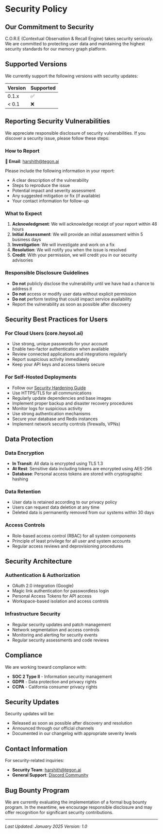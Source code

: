 # Security Policy

## Our Commitment to Security

C.O.R.E (Contextual Observation & Recall Engine) takes security seriously. We are committed to protecting user data and maintaining the highest security standards for our memory graph platform.

## Supported Versions

We currently support the following versions with security updates:

| Version | Supported          |
| ------- | ------------------ |
| 0.1.x   | :white_check_mark: |
| < 0.1   | :x:                |

## Reporting Security Vulnerabilities

We appreciate responsible disclosure of security vulnerabilities. If you discover a security issue, please follow these steps:

### How to Report

**📧 Email**: harshith@tegon.ai

Please include the following information in your report:
- A clear description of the vulnerability
- Steps to reproduce the issue
- Potential impact and severity assessment
- Any suggested mitigation or fix (if available)
- Your contact information for follow-up

### What to Expect

1. **Acknowledgment**: We will acknowledge receipt of your report within 48 hours
2. **Initial Assessment**: We will provide an initial assessment within 5 business days
3. **Investigation**: We will investigate and work on a fix
4. **Resolution**: We will notify you when the issue is resolved
5. **Credit**: With your permission, we will credit you in our security advisories

### Responsible Disclosure Guidelines

- **Do not** publicly disclose the vulnerability until we have had a chance to address it
- **Do not** access or modify user data without explicit permission
- **Do not** perform testing that could impact service availability
- Report the vulnerability as soon as possible after discovery

## Security Best Practices for Users

### For Cloud Users (core.heysol.ai)

- Use strong, unique passwords for your account
- Enable two-factor authentication when available
- Review connected applications and integrations regularly
- Report suspicious activity immediately
- Keep your API keys and access tokens secure

### For Self-Hosted Deployments

- Follow our [Security Hardening Guide](docs/SECURITY_HARDENING.md)
- Use HTTPS/TLS for all communications
- Regularly update dependencies and base images
- Implement proper backup and disaster recovery procedures
- Monitor logs for suspicious activity
- Use strong authentication mechanisms
- Secure your database and Redis instances
- Implement network security controls (firewalls, VPNs)

## Data Protection

### Data Encryption

- **In Transit**: All data is encrypted using TLS 1.3
- **At Rest**: Sensitive data including tokens are encrypted using AES-256
- **Database**: Personal access tokens are stored with cryptographic hashing

### Data Retention

- User data is retained according to our privacy policy
- Users can request data deletion at any time
- Deleted data is permanently removed from our systems within 30 days

### Access Controls

- Role-based access control (RBAC) for all system components
- Principle of least privilege for all user and system accounts
- Regular access reviews and deprovisioning procedures

## Security Architecture

### Authentication & Authorization

- OAuth 2.0 integration (Google)
- Magic link authentication for passwordless login
- Personal Access Tokens for API access
- Workspace-based isolation and access controls

### Infrastructure Security

- Regular security updates and patch management
- Network segmentation and access controls
- Monitoring and alerting for security events
- Regular security assessments and code reviews

## Compliance

We are working toward compliance with:

- **SOC 2 Type II** - Information security management
- **GDPR** - Data protection and privacy rights
- **CCPA** - California consumer privacy rights

## Security Updates

Security updates will be:

- Released as soon as possible after discovery and resolution
- Announced through our official channels
- Documented in our changelog with appropriate severity levels

## Contact Information

For security-related inquiries:
- **Security Team**: harshith@tegon.ai
- **General Support**: [Discord Community](https://discord.gg/YGUZcvDjUa)

## Bug Bounty Program

We are currently evaluating the implementation of a formal bug bounty program. In the meantime, we encourage responsible disclosure and may offer recognition for significant security contributions.

---

*Last Updated: January 2025*
*Version: 1.0*
